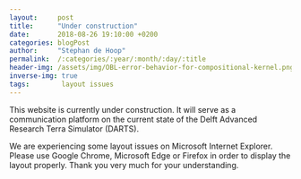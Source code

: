 ```yaml
---
layout:     post
title:      "Under construction"
date:       2018-08-26 19:10:00 +0200
categories: blogPost
author:     "Stephan de Hoop"
permalink:  /:categories/:year/:month/:day/:title
header-img: /assets/img/OBL-error-behavior-for-compositional-kernel.png
inverse-img: true
tags:        layout issues
---
```


This website is currently under construction. It will serve as a communication platform on the current state of the Delft Advanced Research Terra Simulator (DARTS). 

We are experiencing some layout issues on Microsoft Internet Explorer. Please use Google Chrome, Microsoft Edge or Firefox in order to display the layout properly. Thank you very much for your understanding.